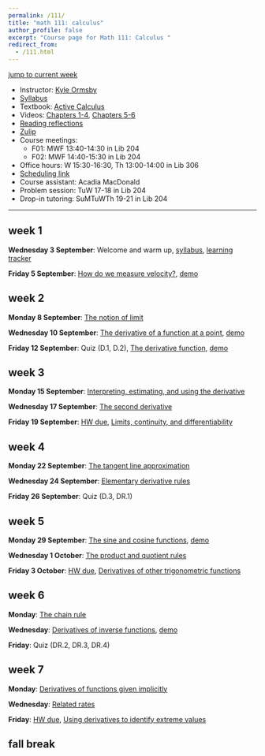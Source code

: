 ```yaml
---
permalink: /111/
title: "math 111: calculus"
author_profile: false
excerpt: "Course page for Math 111: Calculus "
redirect_from: 
  - /111.html
---
```


[jump to current week](#week-5)  

  - Instructor: [Kyle Ormsby](kyleormsby.github.io)
  - [Syllabus](/files/111fall25/111F01F02_syllabus.pdf)
  - Textbook: [Active Calculus](https://activecalculus.org/acs2e/)
  - Videos: [Chapters 1-4](https://www.youtube.com/playlist?list=PL9bIjQJDwfGuXQHuS5Jkmum_CFILoCZX-), [Chapters 5-6](https://www.youtube.com/playlist?list=PL9bIjQJDwfGtewW75Nw7PnGNSkfqwAm3v)
  - [Reading reflections](https://docs.google.com/forms/d/e/1FAIpQLSd96ciBCGuT8PwRP9BCgPyGX9RjLKlX3jA72CQhwt1rdRaRDg/viewform)
  - [Zulip](https://math111f01f02-2025.zulipchat.com)
  - Course meetings:
    - F01: MWF 13:40-14:30 in Lib 204
    - F02: MWF 14:40-15:30 in Lib 204
  - Office hours: W 15:30-16:30, Th 13:00-14:00 in Lib 306
  - [Scheduling link](https://calendar.notion.so/meet/kyleormsby/office)
  - Course assistant: Acadia MacDonald
  - Problem session: TuW 17-18 in Lib 204
  - Drop-in tutoring: SuMTuWTh 19-21 in Lib 204

---

## week 1

**Wednesday 3 September**: Welcome and warm up, [syllabus](/files/111fall25/111F01F02_syllabus.pdf), [learning tracker](https://docs.google.com/spreadsheets/d/1kQJSsownvNRTJtnG168zJCUCUWCPNhpPiioZoSMIN_E/edit?usp=sharing)

**Friday 5 September**: [How do we measure velocity?](https://activecalculus.org/single2e/sec-1-1-vel.html), [demo](https://www.desmos.com/calculator/vahuvi4ht1)

## week 2

**Monday 8 September**: [The notion of limit](https://activecalculus.org/single2e/sec-1-2-lim.html)

**Wednesday 10 September**: [The derivative of a function at a point](https://activecalculus.org/single2e/sec-1-3-derivative-pt.html), [demo](https://www.desmos.com/calculator/pyqgmvhl5x)

**Friday 12 September**: Quiz (D.1, D.2), [The derivative function](https://activecalculus.org/single2e/sec-1-4-derivative-fxn.html), [demo](https://www.desmos.com/calculator/kmbntnx6xf)

## week 3

**Monday 15 September**: [Interpreting, estimating, and using the derivative](https://activecalculus.org/single2e/sec-1-5-units.html)

**Wednesday 17 September**: [The second derivative](https://activecalculus.org/single2e/sec-1-6-second-d.html)

**Friday 19 September**: [HW due](/files/111fall25/hw/week03.pdf), [Limits, continuity, and differentiability](https://activecalculus.org/single2e/sec-1-7-lim-cont-diff.html)

## week 4

**Monday 22 September**: [The tangent line approximation](https://activecalculus.org/single2e/sec-1-8-tan-line-approx.html)

**Wednesday 24 September**: [Elementary derivative rules](https://activecalculus.org/single2e/sec-2-1-elem-rules.html)

**Friday 26 September**: Quiz (D.3, DR.1)


## week 5

**Monday 29 September**: [The sine and cosine functions](https://activecalculus.org/single2e/sec-2-2-sin-cos.html), [demo](https://www.desmos.com/calculator/b81d480908)

**Wednesday 1 October**: [The product and quotient rules](https://activecalculus.org/single2e/sec-2-3-prod-quot.html)

**Friday 3 October**: [HW due](/files/111fall25/hw/week05.pdf), [Derivatives of other trigonometric functions](https://activecalculus.org/single2e/sec-2-4-other-trig.html)

## week 6

**Monday**: [The chain rule](https://activecalculus.org/single2e/sec-2-5-chain.html)

**Wednesday**: [Derivatives of inverse functions](https://activecalculus.org/single2e/sec-2-6-inverse.html), [demo](https://www.desmos.com/calculator/u8qdsfnejq)

**Friday**: Quiz (DR.2, DR.3, DR.4)

## week 7

**Monday**: [Derivatives of functions given implicitly](https://activecalculus.org/single2e/sec-2-7-implicit.html)

**Wednesday**: [Related rates](https://activecalculus.org/single2e/sec-3-1-rel-rates.html)

**Friday**: [HW due](/files/111fall25/hw/week07.pdf), [Using derivatives to identify extreme values](https://activecalculus.org/single2e/sec-3-3-tests.html)

## fall break

<!--
## week 8

**Monday**:

**Wednesday**:

**Friday**:

## week 9

**Monday**:

**Wednesday**:

**Friday**:

## week 10

**Monday**:

**Wednesday**:

**Friday**:

## week 11

**Monday**:

**Wednesday**:

**Friday**:

## week 12

**Monday**:

**Wednesday**:

**Friday**:

## week 13

**Monday**:

**Wednesday**:

**Friday**:

## week 14

**Monday**:

**Wednesday**:

**Friday**:
-->